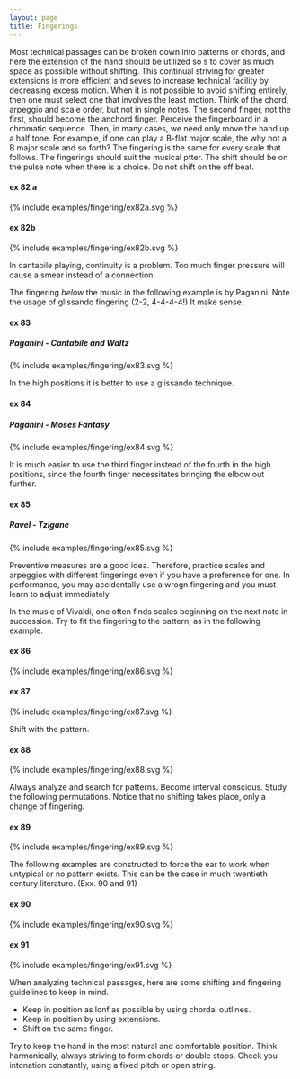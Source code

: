 ```yaml
---
layout: page
title: Fingerings
---
```



Most technical passages can be broken down into patterns or chords, and here the extension of the hand should be utilized so s to cover as much space as possiible without shifting. This continual striving for greater extensions is more efficient and seves to increase technical facility by decreasing excess motion. When it is not possible to avoid shifting entirely, then one must select one that involves the least motion. Think of the chord, arpeggio and scale order, but not in single notes. The second finger, not the first, should become the anchord finger. Perceive the fingerboard in a chromatic sequence. Then, in many cases, we need only move the hand up a half tone. For example, if one can play a B-flat major scale, the why not a B major scale and so forth? The fingering is the same for every scale that follows. The fingerings should suit the musical ptter. The shift should be on the pulse note when there is a choice. Do not shift on the off beat. 

#### ex 82 a

{% include examples/fingering/ex82a.svg %}

#### ex 82b

{% include examples/fingering/ex82b.svg %}

In cantabile playing, continuity is a problem. Too much finger pressure will cause a smear instead of a connection. 

The fingering *below* the music in the following example is by Paganini. Note the usage of glissando fingering (2-2, 4-4-4-4!) It make sense. 

#### ex 83

##### Paganini - Cantabile and Waltz

{% include examples/fingering/ex83.svg %}

In the high positions it is better to use a glissando technique. 

#### ex 84

##### Paganini - Moses Fantasy 

{% include examples/fingering/ex84.svg %}


It is much easier to use the third finger instead of the fourth in the high positions, since the fourth finger necessitates bringing the elbow out further. 

#### ex 85

##### Ravel - Tzigane

{% include examples/fingering/ex85.svg %}

Preventive measures are a good idea. Therefore, practice scales and arpeggios with different fingerings even if you have a preference for one. In performance, you may accidentally use a wrogn fingering and you must learn to adjust immediately. 

In the music of Vivaldi, one often finds scales beginning on the next note in succession. Try to fit the fingering to the pattern, as in the following example. 

#### ex 86

{% include examples/fingering/ex86.svg %}


#### ex 87

{% include examples/fingering/ex87.svg %}

Shift with the pattern.

#### ex 88

{% include examples/fingering/ex88.svg %}


Always analyze and search for patterns. Become interval conscious. Study the following permutations. Notice that no shifting takes place, only a change of fingering. 

#### ex 89 

{% include examples/fingering/ex89.svg %}

The following examples are constructed to force the ear to work when untypical or no pattern exists. This can be the case in much twentieth century literature. (Exx. 90 and 91)

#### ex 90

{% include examples/fingering/ex90.svg %}

#### ex 91

{% include examples/fingering/ex91.svg %}

When analyzing technical passages, here are some shifting and fingering guidelines to keep in mind.

- Keep in position as lonf as possible by using chordal outlines. 
- Keep in position by using extensions. 
- Shift on the same finger. 

Try to keep the hand in the most natural and comfortable position. Think harmonically, always striving to form chords or double stops. Check you intonation constantly, using a fixed pitch or open string. 